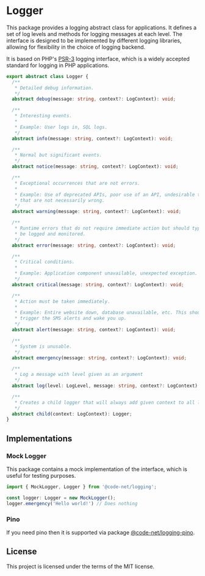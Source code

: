 # Logger

This package provides a logging abstract class for applications. It defines a set of log levels and methods for logging messages at each level. The interface is designed to be implemented by different logging libraries, allowing for flexibility in the choice of logging backend.

It is based on PHP's [PSR-3](https://www.php-fig.org/psr/psr-3/) logging interface, which is a widely accepted standard for logging in PHP applications.

```ts
export abstract class Logger {
  /**
   * Detailed debug information.
   */
  abstract debug(message: string, context?: LogContext): void;

  /**
   * Interesting events.
   *
   * Example: User logs in, SQL logs.
   */
  abstract info(message: string, context?: LogContext): void;

  /**
   * Normal but significant events.
   */
  abstract notice(message: string, context?: LogContext): void;

  /**
   * Exceptional occurrences that are not errors.
   *
   * Example: Use of deprecated APIs, poor use of an API, undesirable things
   * that are not necessarily wrong.
   */
  abstract warning(message: string, context?: LogContext): void;

  /**
   * Runtime errors that do not require immediate action but should typically
   * be logged and monitored.
   */
  abstract error(message: string, context?: LogContext): void;

  /**
   * Critical conditions.
   *
   * Example: Application component unavailable, unexpected exception.
   */
  abstract critical(message: string, context?: LogContext): void;

  /**
   * Action must be taken immediately.
   *
   * Example: Entire website down, database unavailable, etc. This should
   * trigger the SMS alerts and wake you up.
   */
  abstract alert(message: string, context?: LogContext): void;

  /**
   * System is unusable.
   */
  abstract emergency(message: string, context?: LogContext): void;

  /**
   * Log a message with level given as an argument
   */
  abstract log(level: LogLevel, message: string, context?: LogContext): void;

  /**
   * Creates a child logger that will always add given context to all logs
   */
  abstract child(context: LogContext): Logger;
}
```

## Implementations

### Mock Logger

This package contains a mock implementation of the interface, which is useful for testing purposes.

```ts
import { MockLogger, Logger } from '@code-net/logging';

const logger: Logger = new MockLogger();
logger.emergency('Hello world!') // Does nothing
```

### Pino

If you need pino then it is supported via package [@code-net/logging-pino](https://www.npmjs.com/package/@code-net/logging-pino).

## License

This project is licensed under the terms of the MIT license.
